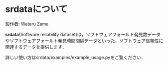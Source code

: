 # srdataについて

製作者: Wataru Zama

**srdata**(Software reliability dataset)は，ソフトウェアフォールト発見数データやソフトウェアフォールト発見時間間隔データといった，ソフトウェア信頼性に関連するデータを提供します．

詳しい使い方はsrdata/examples/example_usage.pyをご覧ください．
